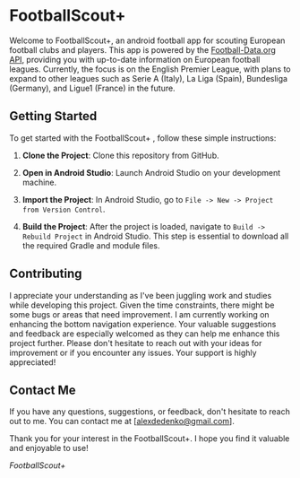# FootballScout+

Welcome to FootballScout+, an android football app for scouting European football clubs and players. 
This app is powered by the [Football-Data.org API](https://www.football-data.org/), providing you with up-to-date information on European football leagues. Currently, the focus is on the English Premier League, with plans to expand to other leagues such as Serie A (Italy), La Liga (Spain), Bundesliga (Germany), and Ligue1 (France) in the future. 
## Getting Started

To get started with the FootballScout+ , follow these simple instructions:

1. **Clone the Project**: Clone this repository from GitHub.

2. **Open in Android Studio**: Launch Android Studio on your development machine.

3. **Import the Project**: In Android Studio, go to `File -> New -> Project from Version Control`.

4. **Build the Project**: After the project is loaded, navigate to `Build -> Rebuild Project` in Android Studio. This step is essential to download all the required Gradle and module files.

## Contributing

I appreciate your understanding as I've been juggling work and studies while developing this project. 
Given the time constraints, there might be some bugs or areas that need improvement. 
I am currently working on enhancing the bottom navigation experience.
Your valuable suggestions and feedback are especially welcomed as they can help me enhance this project further. Please don't hesitate to reach out with your ideas for improvement or if you encounter any issues. Your support is highly appreciated!

## Contact Me

If you have any questions, suggestions, or feedback, don't hesitate to reach out to me. You can contact me at [alexdedenko@gmail.com].

Thank you for your interest in the FootballScout+. I hope you find it valuable and enjoyable to use!


*FootballScout+*
